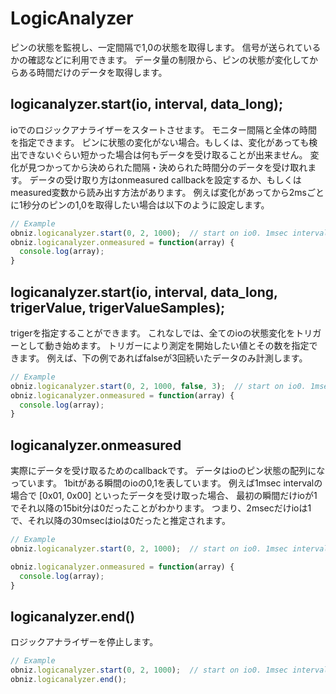 # LogicAnalyzer
ピンの状態を監視し、一定間隔で1,0の状態を取得します。
信号が送られているかの確認などに利用できます。
データ量の制限から、ピンの状態が変化してからある時間だけのデータを取得します。

## logicanalyzer.start(io, interval, data_long);

ioでのロジックアナライザーをスタートさせます。
モニター間隔と全体の時間を指定できます。
ピンに状態の変化がない場合。もしくは、変化があっても検出できないぐらい短かった場合は何もデータを受け取ることが出来ません。
変化が見つかってから決められた間隔・決められた時間分のデータを受け取れます。
データの受け取り方はonmeasured callbackを設定するか、もしくはmeasured変数から読み出す方法があります。
例えば変化があってから2msごとに1秒分のピンの1,0を取得したい場合は以下のように設定します。

```Javascript
// Example
obniz.logicanalyzer.start(0, 2, 1000);  // start on io0. 1msec interval and 1sec long.
obniz.logicanalyzer.onmeasured = function(array) {
  console.log(array);
}
```
## logicanalyzer.start(io, interval, data_long, trigerValue, trigerValueSamples);
trigerを指定することができます。 これなしでは、全てのioの状態変化をトリガーとして動き始めます。 トリガーにより測定を開始したい値とその数を指定できます。 例えば、下の例であればfalseが3回続いたデータのみ計測します。
```Javascript
// Example
obniz.logicanalyzer.start(0, 2, 1000, false, 3);  // start on io0. 1msec interval and 1sec long.
obniz.logicanalyzer.onmeasured = function(array) {
  console.log(array);
}
```

## logicanalyzer.onmeasured

実際にデータを受け取るためのcallbackです。
データはioのピン状態の配列になっています。
1bitがある瞬間のioの0,1を表しています。
例えば1msec intervalの場合で
[0x01, 0x00]
といったデータを受け取った場合、
最初の瞬間だけioが1でそれ以降の15bit分は0だったことがわかります。
つまり、2msecだけioは1で、それ以降の30msecはioは0だったと推定されます。

```Javascript
// Example
obniz.logicanalyzer.start(0, 2, 1000);  // start on io0. 1msec interval and 1sec long.

obniz.logicanalyzer.onmeasured = function(array) {
  console.log(array);
}
```
## logicanalyzer.end()

ロジックアナライザーを停止します。

```Javascript
// Example
obniz.logicanalyzer.start(0, 2, 1000);  // start on io0. 1msec interval and 1sec long.
obniz.logicanalyzer.end();
```